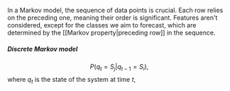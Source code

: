 In a Markov model, the sequence of data points is crucial. Each row relies on the preceding one, meaning their order is significant. Features aren't considered, except for the classes we aim to forecast, which are determined by the [[Markov property|preceding row]] in the sequence.

##### Discrete Markov model
$$P(q_t=S_j|q_{t-1}=S_i),$$ where $q_t$ is the state of the system at time $t$, 